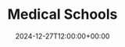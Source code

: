 ---
weight: 10100
title: "Medical Schools"
description: "Your Global Directory of Medical Schools"
icon: schools
date: 2024-12-27T12:00:00+00:00
---
